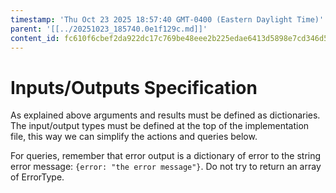 ```yaml
---
timestamp: 'Thu Oct 23 2025 18:57:40 GMT-0400 (Eastern Daylight Time)'
parent: '[[../20251023_185740.0e1f129c.md]]'
content_id: fc610f6cbef2da922dc17c769be48eee2b225edae6413d5898e7cd346d5711e2
---
```


# Inputs/Outputs Specification

As explained above arguments and results must be defined as dictionaries. The input/output types must be defined at the top of the implementation file, this way we can simplify the actions and queries below.

For queries, remember that error output is a dictionary of error to the string error message: `{error: "the error message"}`. Do not try to return an array of ErrorType.
